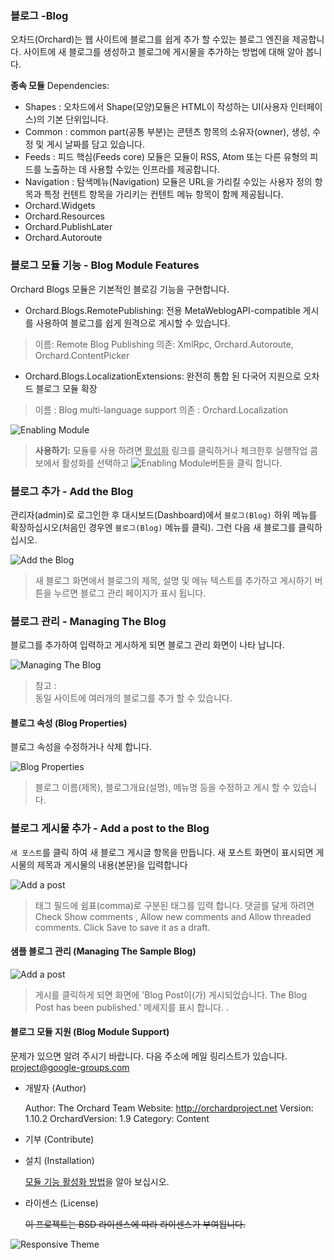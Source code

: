 ### 블로그 -Blog

오차드(Orchard)는 웹 사이트에 블로그를 쉽게 추가 할 수있는 블로그 엔진을 제공합니다.  사이트에 새 블로그를 생성하고 블로그에 게시물을 추가하는 방법에 대해 알아 봅니다.


**종속 모듈** Dependencies: 
- Shapes : 오차드에서 Shape(모양)모듈은 HTML이 작성하는 UI(사용자 인터페이스)의 기본 단위입니다.
- Common : common part(공통 부분)는 콘텐츠 항목의 소유자(owner), 생성, 수정 및 게시 날짜를 담고 있습니다. 
- Feeds : 피드 핵심(Feeds core) 모듈은 모듈이 RSS, Atom 또는 다른 유형의 피드를 노출하는 데 사용할 수있는 인프라를 제공합니다.
- Navigation : 탐색메뉴(Navigation) 모듈은 URL을 가리킬 수있는 사용자 정의 항목과 특정 컨텐트 항목을 가리키는 컨텐트 메뉴 항목이 함께 제공됩니다.
- Orchard.Widgets
- Orchard.Resources
- Orchard.PublishLater
- Orchard.Autoroute


### 블로그 모듈 기능 - Blog Module Features

Orchard Blogs 모듈은 기본적인 블로깅 기능을 구현합니다.

* Orchard.Blogs.RemotePublishing: 전용 MetaWeblogAPI-compatible 게시를 사용하여 블로그를  쉽게 원격으로 게시할 수 있습니다.

> 이름: Remote Blog Publishing
> 의존: XmlRpc, Orchard.Autoroute, Orchard.ContentPicker

* Orchard.Blogs.LocalizationExtensions: 완전히 통합 된 다국어 지원으로 오차드 블로그 모듈 확장

> 이름 : Blog multi-language support
> 의존 : Orchard.Localization
 		
![Enabling Module](../Media/images/modules/orchard.blogs/modules.png)
> **<i class="fa fa-info-circle"></i> 사용하기:** 모듈릏 사용 하려면 <u>활성화</u> 링크를 클릭하거나 체크한후 실행작업 콤보에서 활성화를 선택하고 ![Enabling Module](../Media/images/buttons/btn-execute.png)버튼을 클릭 합니다.



### 블로그 추가  - Add the Blog

관리자(admin)로 로그인한 후 대시보드(Dashboard)에서 `블로그(Blog)` 하위 메뉴를 확장하십시오(처음인 경우엔 `블로그(Blog)` 메뉴를 클릭). 그런 다음 새 블로그를 클릭하십시오. 


![Add the Blog](../Media/images/modules/Orchard.blogs/01-addblog.png)

> 새 블로그 화면에서 블로그의 제목, 설명 및 메뉴 텍스트를 추가하고 게시하기 버튼을 누르면 블로그 관리 페이지가 표시 됩니다.
 

### 블로그 관리  - Managing The Blog
 
블로그를 추가하여 입력하고 게시하게 되면 블로그 관리 화면이 나타 납니다.

![Managing The Blog](../Media/images/modules/Orchard.Blogs/02-managingtheblog.png) 

> <span class="info"><i class="fa fa-exclamation-circle" ></i> 참고</span> : <br />동일 사이트에 여러개의  블로그를 추가 할 수 있습니다.
 
 
#### 블로그 속성 (Blog Properties)

블로그 속성을 수정하거나 삭제 합니다. 

![Blog Properties](../Media/images/modules/Orchard.blogs/03-blogproperties.png)

> 블로그 이름(제목), 블로그개요(설명), 메뉴명 등을 수정하고 게시 할 수 있습니다.


### 블로그 게시물 추가  - Add a post to the Blog

`새 포스트`를 클릭 하여 새 블로그 게시글 항목을 만듭니다. 새 포스트 화면이 표시되면 게시물의 제목과 게시물의 내용(본문)을 입력합니다


![Add a post](../Media/images/modules/Orchard.blogs/04-blogsAddaPost.png) 
> 태그 필드에 쉼표(comma)로 구분된 태그를 입력 합니다.
댓글를 달게 하려면  Check Show comments , Allow new comments and Allow threaded comments. Click Save to save it as a draft.


#### 샘플 블로그 관리  (Managing The Sample Blog)

![Add a post](../Media/images/modules/Orchard.blogs/05-manage-sampleblog.png)
> 게시를 클릭하게 되면 화면에 '<span class="info">Blog Post이(가) 게시되었습니다. The Blog Post has been published.</span>' 메세지를 표시 합니다.
.

 
 
#### 블로그 모듈  지원 (Blog Module Support)

문제가 있으면 알려 주시기 바랍니다.
다음 주소에 메일 링리스트가 있습니다. project@google-groups.com

* 개발자 (Author)

	Author: The Orchard Team
	Website: http://orchardproject.net
	Version: 1.10.2
	OrchardVersion: 1.9
	Category: Content
	

* 기부 (Contribute)



* 설치 (Installation)

	<i class="fa fa-link"></i> [ 모듈 기능 활성화 방법](../inx2-modules.html#module-features)을 알아 보십시오.

* 라이센스 (License)

  <del>이 프로젝트는 BSD 라이센스에 따라 라이센스가 부여됩니다.</del>

![Responsive Theme](../Media/images/_blank.png)


